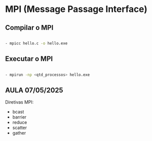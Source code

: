 # MPI (Message Passage Interface)

## Compilar o MPI

```bash

- mpicc hello.c -o hello.exe

```

## Executar o MPI


```bash

- mpirun -np <qtd_processos> hello.exe

```



## AULA 07/05/2025


Diretivas MPI:

- bcast 
- barrier
- reduce 
- scatter 
- gather